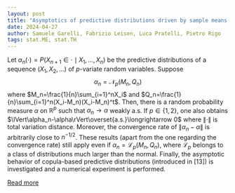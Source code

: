 ```yaml
---
layout: post
title: "Asymptotics of predictive distributions driven by sample means and variances"
date: 2024-04-27
author: Samuele Garelli, Fabrizio Leisen, Luca Pratelli, Pietro Rigo
tags: stat.ME, stat.TH
---
```


Let $\alpha_n(\cdot)=P\bigl(X_{n+1}\in\cdot\mid X_1,\ldots,X_n\bigr)$ be the predictive distributions of a sequence $(X_1,X_2,\ldots)$ of $p$-variate random variables. Suppose $$\alpha_n=\mathcal{N}_p(M_n,Q_n)$$ where $M_n=\frac{1}{n}\sum_{i=1}^nX_i$ and $Q_n=\frac{1}{n}\sum_{i=1}^n(X_i-M_n)(X_i-M_n)^t$. Then, there is a random probability measure $\alpha$ on $\mathbb{R}^p$ such that $\alpha_n\rightarrow\alpha$ weakly a.s. If $p\in\{1,2\}$, one also obtains $\lVert\alpha_n-\alpha\rVert\overset{a.s.}\longrightarrow 0$ where $\lVert\cdot\rVert$ is total variation distance. Moreover, the convergence rate of $\lVert\alpha_n-\alpha\rVert$ is arbitrarily close to $n^{-1/2}$. These results (apart from the one regarding the convergence rate) still apply even if $\alpha_n=\mathcal{L}_p(M_n,Q_n)$, where $\mathcal{L}_p$ belongs to a class of distributions much larger than the normal. Finally, the asymptotic behavior of copula-based predictive distributions (introduced in [13]) is investigated and a numerical experiment is performed.

[Read more](https://arxiv.org/abs/2403.16828)